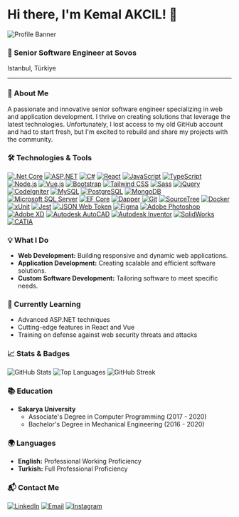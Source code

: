 # Hi there, I'm Kemal AKCIL! 👋

![Profile Banner](https://media.licdn.com/dms/image/C4D16AQGUe-KCKFpb1A/profile-displaybackgroundimage-shrink_350_1400/0/1632314812386?e=1721260800&v=beta&t=Rq5ZhhsSxPorYU-41Dm5hnqspkCF_SWLyaO-yltVLnA)

### 💼 Senior Software Engineer at Sovos
Istanbul, Türkiye

---

### 🚀 About Me
A passionate and innovative senior software engineer specializing in web and application development. I thrive on creating solutions that leverage the latest technologies. Unfortunately, I lost access to my old GitHub account and had to start fresh, but I'm excited to rebuild and share my projects with the community.

### 🛠️ Technologies & Tools

[![.Net Core](https://img.shields.io/badge/.Net%20Core-512BD4?logo=.net&logoColor=white)](https://docs.microsoft.com/en-us/aspnet/core/introduction-to-aspnet-core?view=aspnetcore-6.0)
[![ASP.NET](https://img.shields.io/badge/ASP.NET-512BD4?logo=.net&logoColor=white)](https://dotnet.microsoft.com/apps/aspnet)
[![C#](https://img.shields.io/badge/C%23-239120?logo=csharp&logoColor=white)](https://docs.microsoft.com/en-us/dotnet/csharp/)
[![React](https://img.shields.io/badge/React-61DAFB?logo=react&logoColor=white)](https://reactjs.org/)
[![JavaScript](https://img.shields.io/badge/JavaScript-F7DF1E?logo=javascript&logoColor=black)](https://www.javascript.com/)
[![TypeScript](https://img.shields.io/badge/TypeScript-007ACC?logo=typescript&logoColor=white)](https://www.typescriptlang.org/)
[![Node.js](https://img.shields.io/badge/Node.js-339933?logo=nodedotjs&logoColor=white)](https://nodejs.org/)
[![Vue.js](https://img.shields.io/badge/Vue.js-4FC08D?logo=vuedotjs&logoColor=white)](https://vuejs.org/)
[![Bootstrap](https://img.shields.io/badge/Bootstrap-563D7C?logo=bootstrap&logoColor=white)](https://getbootstrap.com/)
[![Tailwind CSS](https://img.shields.io/badge/Tailwind_CSS-38B2AC?logo=tailwind-css&logoColor=white)](https://tailwindcss.com/)
[![Sass](https://img.shields.io/badge/Sass-CC6699?logo=sass&logoColor=white)](https://sass-lang.com/)
[![jQuery](https://img.shields.io/badge/jQuery-0769AD?logo=jquery&logoColor=white)](https://jquery.com/)
[![CodeIgniter](https://img.shields.io/badge/CodeIgniter-EF4223?logo=codeigniter&logoColor=white)](https://codeigniter.com/)
[![MySQL](https://img.shields.io/badge/MySQL-4479A1?logo=mysql&logoColor=white)](https://www.mysql.com/)
[![PostgreSQL](https://img.shields.io/badge/PostgreSQL-336791?logo=postgresql&logoColor=white)](https://www.postgresql.org/)
[![MongoDB](https://img.shields.io/badge/MongoDB-4EA94B?logo=mongodb&logoColor=white)](https://www.mongodb.com/)
[![Microsoft SQL Server](https://img.shields.io/badge/Microsoft%20SQL%20Server-CC2927?logo=microsoft-sql-server&logoColor=white)](https://www.microsoft.com/en-us/sql-server)
[![EF Core](https://img.shields.io/badge/EF%20Core-512BD4?logo=dotnet&logoColor=white)](https://docs.microsoft.com/en-us/ef/core/)
[![Dapper](https://img.shields.io/badge/Dapper-512BD4?logo=dotnet&logoColor=white)](https://dapper-tutorial.net/)
[![Git](https://img.shields.io/badge/Git-F05032?logo=git&logoColor=white)](https://git-scm.com/)
[![SourceTree](https://img.shields.io/badge/SourceTree-0052CC?logo=sourcetree&logoColor=white)](https://www.sourcetreeapp.com/)
[![Docker](https://img.shields.io/badge/Docker-2496ED?logo=docker&logoColor=white)](https://www.docker.com/)
[![xUnit](https://img.shields.io/badge/xUnit-2E8B57?logo=xunit&logoColor=white)](https://xunit.net/)
[![Jest](https://img.shields.io/badge/Jest-C21325?logo=jest&logoColor=white)](https://jestjs.io/)
[![JSON Web Token](https://img.shields.io/badge/JSON%20Web%20Token-000000?logo=json-web-tokens&logoColor=white)](https://jwt.io/)
[![Figma](https://img.shields.io/badge/Figma-F24E1E?logo=figma&logoColor=white)](https://www.figma.com/)
[![Adobe Photoshop](https://img.shields.io/badge/Adobe%20Photoshop-31A8FF?logo=adobe-photoshop&logoColor=white)](https://www.adobe.com/products/photoshop.html)
[![Adobe XD](https://img.shields.io/badge/Adobe%20XD-FF61F6?logo=adobe-xd&logoColor=white)](https://www.adobe.com/products/xd.html)
[![Autodesk AutoCAD](https://img.shields.io/badge/Autodesk%20AutoCAD-0696D7?logo=autodesk&logoColor=white)](https://www.autodesk.com/products/autocad/overview)
[![Autodesk Inventor](https://img.shields.io/badge/Autodesk%20Inventor-0696D7?logo=autodesk&logoColor=white)](https://www.autodesk.com/products/inventor/overview)
[![SolidWorks](https://img.shields.io/badge/SolidWorks-FF0000?logo=dassaultsystemes&logoColor=white)](https://www.solidworks.com/)
[![CATIA](https://img.shields.io/badge/CATIA-002570?logo=dassaultsystemes&logoColor=white)](https://www.3ds.com/products-services/catia/)


### 💡 What I Do
- **Web Development:** Building responsive and dynamic web applications.
- **Application Development:** Creating scalable and efficient software solutions.
- **Custom Software Development:** Tailoring software to meet specific needs.

### 🌱 Currently Learning
- Advanced ASP.NET techniques
- Cutting-edge features in React and Vue
- Training on defense against web security threats and attacks

### 📈 Stats & Badges
![GitHub Stats](https://github-readme-stats.vercel.app/api?username=kakcil&show_icons=true&theme=radical)
![Top Languages](https://github-readme-stats.vercel.app/api/top-langs/?username=kakcil&layout=compact&theme=radical)
![GitHub Streak](https://streak-stats.demolab.com/?user=kakcil&theme=dark)

### 📚 Education
- **Sakarya University**
  - Associate's Degree in Computer Programming (2017 - 2020)
  - Bachelor's Degree in Mechanical Engineering (2016 - 2020)

### 🌍 Languages
- **English:** Professional Working Proficiency
- **Turkish:** Full Professional Proficiency

### 📬 Contact Me
[![LinkedIn](https://img.shields.io/badge/LinkedIn-0077B5?logo=linkedin&logoColor=white)](https://www.linkedin.com/in/kemalakcil/)
[![Email](https://img.shields.io/badge/Email-D14836?logo=gmail&logoColor=white)](mailto:me@kemalakcil.com)
[![Instagram](https://img.shields.io/badge/Instagram-E4405F?logo=instagram&logoColor=white)](https://www.instagram.com/kemdetroit)
